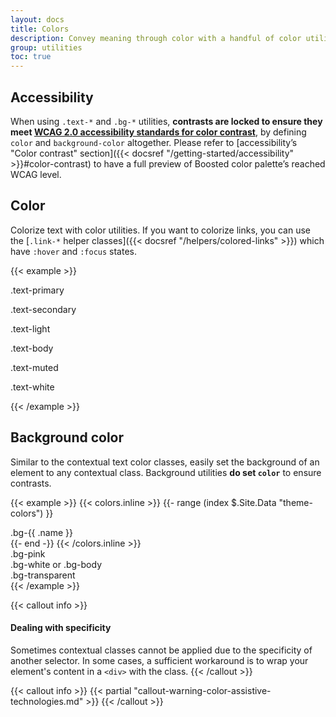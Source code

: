 ```yaml
---
layout: docs
title: Colors
description: Convey meaning through color with a handful of color utility classes. Includes support for styling links with hover states, too.
group: utilities
toc: true
---
```


## Accessibility

When using `.text-*` and `.bg-*` utilities, **contrasts are locked to ensure they meet [WCAG 2.0 accessibility standards for color contrast](https://www.w3.org/TR/UNDERSTANDING-WCAG20/visual-audio-contrast-contrast.html)**, by defining `color` and `background-color` altogether. Please refer to [accessibility’s "Color contrast" section]({{< docsref "/getting-started/accessibility" >}}#color-contrast) to have a full preview of Boosted color palette’s reached WCAG level.

## Color

Colorize text with color utilities. If you want to colorize links, you can use the [`.link-*` helper classes]({{< docsref "/helpers/colored-links" >}}) which have `:hover` and `:focus` states.

<!-- Boosted mod -->
{{< example >}}
<p class="text-primary">.text-primary</p>
<p class="text-secondary">.text-secondary</p>
<p class="text-light">.text-light</p>
<p class="text-body">.text-body</p>
<p class="text-muted">.text-muted</p>
<p class="text-white bg-dark">.text-white</p>
{{< /example >}}
<!-- End mod -->

## Background color

Similar to the contextual text color classes, easily set the background of an element to any contextual class. Background utilities **do set `color`** to ensure contrasts.

{{< example >}}
{{< colors.inline >}}
{{- range (index $.Site.Data "theme-colors") }}
<div class="p-3 mb-2 font-weight-bold bg-{{ .name }}">.bg-{{ .name }}</div>
{{- end -}}
{{< /colors.inline >}}
<div class="p-3 mb-2 font-weight-bold bg-pink">.bg-pink</div>
<div class="p-3 mb-2 font-weight-bold bg-white">.bg-white or .bg-body</div>
<div class="p-3 mb-2 font-weight-bold bg-transparent">.bg-transparent</div>
{{< /example >}}

<!-- Boosted mod: no background gradient -->

{{< callout info >}}
#### Dealing with specificity

Sometimes contextual classes cannot be applied due to the specificity of another selector. In some cases, a sufficient workaround is to wrap your element's content in a `<div>` with the class.
{{< /callout >}}

{{< callout info >}}
{{< partial "callout-warning-color-assistive-technologies.md" >}}
{{< /callout >}}
